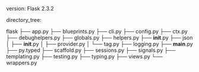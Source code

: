 version: Flask 2.3.2

directory_tree:

flask
├── app.py
├── blueprints.py
├── cli.py
├── config.py
├── ctx.py
├── debughelpers.py
├── globals.py
├── helpers.py
├── __init__.py
├── json
│	├── __init__.py
│	├── provider.py
│	└── tag.py
├── logging.py
├── __main__.py
├── py.typed
├── scaffold.py
├── sessions.py
├── signals.py
├── templating.py
├── testing.py
├── typing.py
├── views.py
└── wrappers.py

